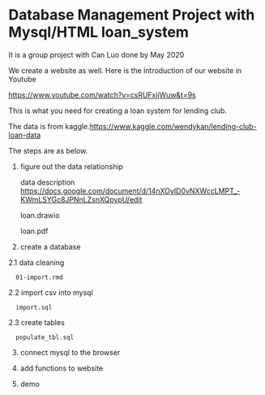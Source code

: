 # Database Management Project with Mysql/HTML loan_system

It is a group project with Can Luo done by May 2020

We create a website as well. Here is the introduction of our website in Youtube 

https://www.youtube.com/watch?v=csRUFxijWuw&t=9s 

This is what you need for creating a loan system for lending club.

The data is from kaggle.https://www.kaggle.com/wendykan/lending-club-loan-data

The steps are as below.

1. figure out the data relationship

    data description
    https://docs.google.com/document/d/14nXOyID0vNXWccLMPT_-KWmLSYGc8JPNnLZsnXQpypU/edit

    loan.drawio
    
    loan.pdf

2. create a database

  2.1 data cleaning
  
      01-import.rmd
      
  2.2 import csv into mysql
  
      import.sql
      
  2.3  create tables
  
      populate_tbl.sql
      


3. connect mysql to the browser


4. add functions to website


5. demo
